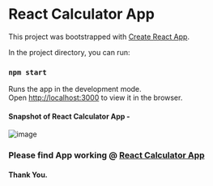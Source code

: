 # React Calculator App

This project was bootstrapped with [Create React App](https://github.com/facebook/create-react-app).

In the project directory, you can run:

### `npm start`

Runs the app in the development mode.\
Open [http://localhost:3000](http://localhost:3000) to view it in the browser.

#### Snapshot of React Calculator App -

![image](https://user-images.githubusercontent.com/59771682/110260662-16930f80-7fa5-11eb-95d1-d6626c560946.png)


### Please find App working @ [React Calculator App](https://raghu3r.github.io/react-calculator/) 

#### Thank You.
